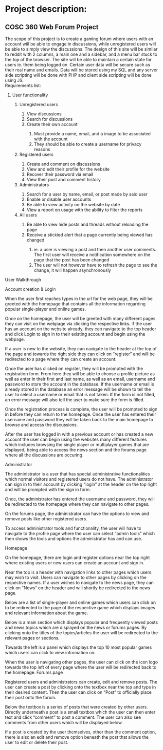 # Project description:<br/>
## COSC 360 Web Forum Project
The scope of this project is to create a gaming forum where users with an account will be able to engage in discussions, while unregistered users will be able to simply view the discussions. 
The design of this site will be similar to reddit with 2 columns, a main one and a sidebar, and a menu bar stuck to the top of the browser. The site will be able to maintain a certain state for users ie. them being logged on. Certain user data will be secure such as their real name and emails. Data will be stored using my SQL and any server side scripting will be done with PHP and client side scripting will be done using JS.<br/>
Requirements list:<br/>
<ol>
	<li>User functionality</li>
	<ol>
		<li>Unregistered users</li>
		<ol>
			<li>View discussions</li>
			<li>Search for discussions</li>
			<li>Create their own account</li>
			<ol>
				<li>Must provide a name, email, and a image to be associated with the account</li>
				<li>They should be able to create a username for privacy reasons</li>
			</ol>
		</ol>
		<li>Registered users</li>
		<ol>
			<li>Create and comment on discussions</li>
			<li>View and edit their profile for the website</li>
			<li>Recover their password via email</li>
			<li>View their post and comment history</li>
		</ol>
		<li>Administrators</li>
		<ol>
			<li>Search for a user by name, email, or post made by said user</li>
			<li>Enable or disable user accounts</li>
			<li>Be able to view activity on the website by date</li>
			<li>View a report on usage with the ability to filter the reports</li>
		</ol>
		<li>All users</li>
		<ol>
			<li>Be able to view hide posts and threads without reloading the page</li>
			<li>Receive a stickied alert that a page currently being viewed has changed</li>
			<ol>
				<li>ie. a user is viewing a post and then another user comments. The first user will receive a notification somewhere on the page that the post has been changed</li>
				<li>The user will not however have to refresh the page to see the change, it will happen asynchronously</li>
			</ol>
		</ol>
	</ol>
</ol>

User Walkthrough

Account creation & Login

When the user first reaches types in the url for the web page, they will be greeted with the homepage that contains all the information regarding popular single-player and online games.

Once on the homepage, the user will be greeted with many different pages they can visit on the webpage via clicking the respective links. If the user has an account on the website already, they can navigate to the top header and click Login to sign in to their existing account and begin using the webpage.

If a user is new to the website, they can navigate to the header at the top of the page and towards the right side they can click on “register” and will be redirected to a page where they can create an account.

Once the user has clicked on register, they will be prompted with the registration form. From here they will be able to choose a profile picture as well as enter in their first and last name, as well as an email, username and password to store the account in the database. If the username or email is already stored in the database an error message will be shown to tell the user to select a username or email that is not taken. If the form is not filled, an error message will also tell the user to make sure the form is filled.

Once the registration process is complete, the user will be prompted to sign in before they can return to the homepage. Once the user has entered their username and password they will be taken back to the main homepage to browse and access the discussions.

After the user has logged in with a previous account or has created a new account the user can begin using the websites many different features which includes browsing the single player or multiplayer games that are displayed, being able to access the news section and the forums page where all the discussions are occuring.








Administrator

The administrator is a user that has special administrative functionalities which normal visitors and registered users do not have. The administrator can sign in to their account by clicking “login” at the header on the top right and will be prompted with the sign in form. 

Once, the administrator has entered the username and password, they will be redirected to the homepage where they can navigate to other pages.

On the forums page, the administrator can have the options to view and remove posts like other registered users.

To access administrator tools and functionality, the user will have to navigate to the profile page where the user can select “admin tools” which then shows the tools and options the administrator has and can use. 


Homepage

On the homepage, there are login and register options near the top right where existing users or new users can create an account and sign in.

Near the top is a header with navigation links to other pages which users may wish to visit. Users can navigate to other pages by clicking on the respective names. If a user wishes to navigate to the news page, they can click on “News” on the header and will shortly be redirected to the news page.

Below are a list of single-player and online games which users can click on to be redirected to the page of the respective game which displays images and relevant information about the game.

Below is a main section which displays popular and frequently viewed posts and news topics which are displayed on the news or forums pages. By clicking onto the titles of the topics/articles the user will be redirected to the relevant pages or sections.

Towards the left is a panel which displays the top 10 most popular games which users can click to view information on. 

When the user is navigating other pages, the user can click on the icon logo towards the top left of every page where the user will be redirected back to the homepage.
Forums page

Registered users and administrators can create, edit and remove posts. The user can create a post by clicking onto the textbox near the top and type in their desired content. Then the user can click on “Post” to officially place their post onto the forum.

Below the textbox is a series of posts that were created by other users. Directly underneath a post is a small textbox which the user can then enter text and click “comment” to post a comment. The user can also see comments from other users which will be displayed below.

If a post is created by the user themselves, other than the comment option, there is also an edit and remove option beneath the post that allows the user to edit or delete their post.

